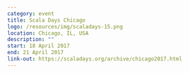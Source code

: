 ```yaml
---
category: event
title: Scala Days Chicago
logo: /resources/img/scaladays-15.png
location: Chicago, IL, USA
description: ""
start: 18 April 2017
end: 21 April 2017
link-out: https://scaladays.org/archive/chicago2017.html
---
```

